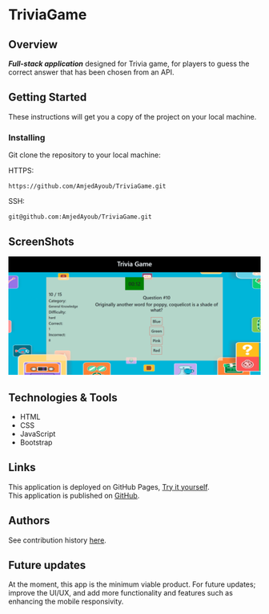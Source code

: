 # TriviaGame

## Overview
***Full-stack application*** designed for Trivia game, for players to guess the correct answer that has been chosen from an API.

## Getting Started
These instructions will get you a copy of the project on your local machine.

### Installing
Git clone the repository to your local machine:

HTTPS:
```
https://github.com/AmjedAyoub/TriviaGame.git
```
SSH:
```
git@github.com:AmjedAyoub/TriviaGame.git
```

## ScreenShots
![Image](./assets/images/1.PNG)

## Technologies & Tools
* HTML 
* CSS
* JavaScript
* Bootstrap

## Links
This application is deployed on GitHub Pages, [Try it yourself](https://amjedayoub.github.io/Word-Guess-Game).\
This application is published on [GitHub](https://github.com/AmjedAyoub/Word-Guess-Game).

## Authors
See contribution history [here](https://github.com/AmjedAyoub/Word-Guess-Game/graphs/contributors).

## Future updates
At the moment, this app is the minimum viable product. For future updates; improve the UI/UX, and add more functionality and features such as enhancing the mobile responsivity. 